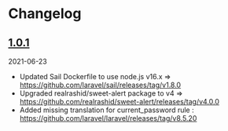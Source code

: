 # Changelog

## [1.0.1](compare-with-previous-version-link)

2021-06-23

* Updated Sail Dockerfile to use node.js v16.x => https://github.com/laravel/sail/releases/tag/v1.8.0
* Upgraded realrashid/sweet-alert package to v4 => https://github.com/realrashid/sweet-alert/releases/tag/v4.0.0
* Added missing translation for current_password rule : https://github.com/laravel/laravel/releases/tag/v8.5.20
